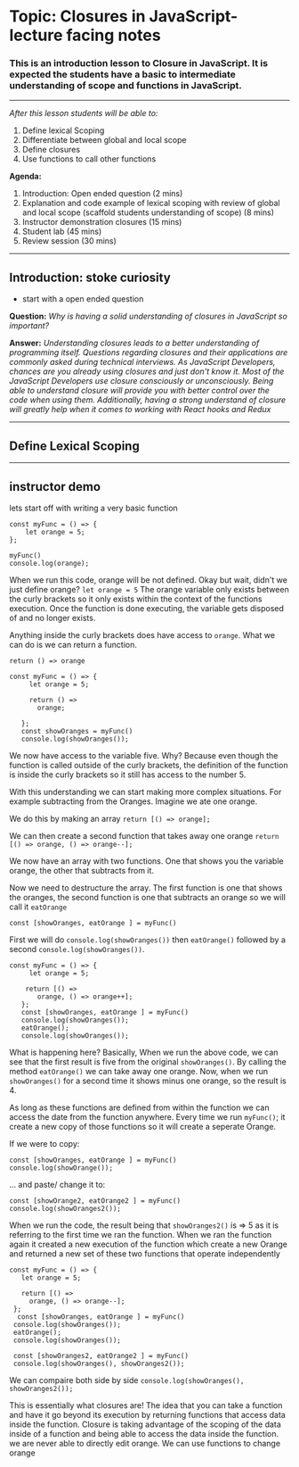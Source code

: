 # Topic: Closures in JavaScript- lecture facing notes 


### This is an introduction lesson to __Closure in JavaScript__. It is expected the students have a basic to intermediate understanding of scope and functions in JavaScript. 
---
*After this lesson students will be able to:*
1. Define lexical Scoping
2. Differentiate between global and local scope
3. Define closures 
4. Use functions to call other functions 

__Agenda:__
1. Introduction: Open ended question (2 mins)
2. Explanation and code example of lexical scoping with review of global and local scope (scaffold students understanding of scope) (8 mins)
3. Instructor demonstration closures (15 mins)
4. Student lab (45 mins)
5. Review session (30 mins)

---

## Introduction: stoke curiosity
- start with a open ended question 

__Question:__  *Why is having a solid understanding of closures in JavaScript so important?*

__Answer:__  *Understanding closures leads to a better understanding of programming itself. Questions regarding closures and their applications are commonly asked during technical interviews. As JavaScript Developers, chances are you already using closures and just don't know it. Most of the JavaScript Developers use closure consciously or unconsciously. Being able to understand closure will provide you with better control over the code when using them. Additionally, having a strong understand of closure will greatly help when it comes to working with React hooks and Redux* 

---
## Define Lexical Scoping

---
## instructor demo 
lets start off with writing a very basic function
```
const myFunc = () => {
    let orange = 5;
};
 
myFunc()
console.log(orange);
```
 
When we run this code, orange will be not defined. 
Okay but wait, didn't we just define orange?
`let orange = 5` 
The orange variable only exists between the curly brackets so it only exists within the context of the functions execution. Once the function is done executing, the variable gets disposed of and no longer exists.
 
Anything inside the curly brackets does have access to `orange`. What we can do is we can return a function. 

```
return () => orange
 
const myFunc = () => {
     let orange = 5;
 
     return () =>
       orange;
  
   };
   const showOranges = myFunc()
   console.log(showOranges());
 ```

 We now have access to the variable five. Why?
 Because even though the function is called outside of the curly brackets, the definition of the function is inside the curly brackets so it still has access to the number 5.
 
 With this understanding we can start making more complex situations. 
 For example subtracting from the Oranges. Imagine we ate one orange.

 We do this by making an array 
 `return [() => orange];`

 We can then create a second function that takes away one orange
 ```return [() => orange, () => orange--];```
 
 We now have an array with two functions. 
 One that shows you the variable orange, the other that subtracts from it. 
 
 Now we need to destructure the array. The first function is one that shows the oranges, the second function is one that subtracts an orange so we will call it `eatOrange`

```
const [showOranges, eatOrange ] = myFunc()
```

First we will do `console.log(showOranges())` then `eatOrange()` followed by a second `console.log(showOranges())`.

``` 
const myFunc = () => {
     let orange = 5;
 
    return [() =>
       orange, () => orange++];
   };
   const [showOranges, eatOrange ] = myFunc()
   console.log(showOranges());
   eatOrange();
   console.log(showOranges());
 ```

  What is happening here? Basically, When we run the above code, we can see that the first result is five from the original `showOranges()`. By calling the method `eatOrange()` we can take away one orange. Now, when we run `showOranges()` for a second time it shows minus one orange, so the result is 4.
 
 As long as these functions are defined from within the function we can access the date from the function anywhere.
 Every time we run `myFunc()`; it create a new copy of those functions so it will create a seperate Orange.
 
 If we were to copy:  
 ```
const [showOranges, eatOrange ] = myFunc()
 console.log(showOrange());
 ```
 ... and paste/ change it to: 
 ```
const [showOrange2, eatOrange2 ] = myFunc()
 console.log(showOranges2()); 
```
When we run the code, the result being that `showOranges2()` is => 5 as it is referring to the first time we ran the function. When we ran the function again it created a new execution of the function which create a new Orange and returned a new set of these two functions that operate independently
 
```
const myFunc = () => {
   let orange = 5;
 
   return [() =>
     orange, () => orange--];
 };
  const [showOranges, eatOrange ] = myFunc()
 console.log(showOranges());
 eatOrange();
 console.log(showOranges());
 
 const [showOranges2, eatOrange2 ] = myFunc()
 console.log(showOranges(), showOranges2());
 ```
 
We can compaire both side by side
`console.log(showOranges(), showOranges2());`
 
This is essentially what closures are! 
The idea that you can take a function and have it go beyond its execution by returning functions that access data inside the function. Closure is taking advantage of the scoping of the data inside of a function and being able to access the data inside the function.
we are never able to directly edit orange. We can use functions to change orange

